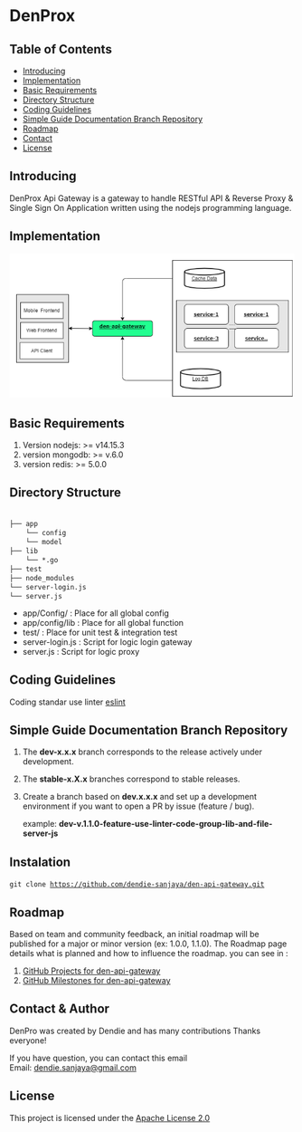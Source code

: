 # DenProx

## Table of Contents
- [Introducing](#introducing)
- [Implementation](#implemetation)
- [Basic Requirements](#basic-requirements)
- [Directory Structure](#directory-structure)
- [Coding Guidelines](#coding-guidelines) 
- [Simple Guide Documentation Branch Repository](#simple-guide-documentation-branch-repository)
- [Roadmap](#roadmap) 
- [Contact](#contact)
- [License](#license)
  
## Introducing

DenProx Api Gateway is a gateway to handle RESTful API & Reverse Proxy & Single Sign On Application written using the nodejs programming language.

## Implementation

![Sampe Get API](./asset-readme/Aristeku.png)

## Basic Requirements

1. Version nodejs: >= v14.15.3
2. version mongodb: >= v.6.0
3. version redis: >= 5.0.0

## Directory Structure

<pre><code>
├── app
    └── config
    └── model
├── lib
    └── *.go
├── test
├── node_modules
└── server-login.js
└── server.js
</code></pre>

- app/Config/       : Place for all global config 
- app/config/lib    : Place for all global function
- test/             : Place for unit test & integration test
- server-login.js   : Script for logic login gateway
- server.js         : Script for logic proxy


## Coding Guidelines ##
Coding standar use linter [eslint](https://eslint.org/) 


## Simple Guide Documentation Branch Repository

1. The **dev-x.x.x** branch corresponds to the release actively under development.
2. The **stable-x.X.x** branches correspond to stable releases.
3. Create a branch based on **dev.x.x.x** and set up a development environment if you want to open a PR by issue (feature / bug).

   example: **dev-v.1.1.0-feature-use-linter-code-group-lib-and-file-server-js**

## Instalation

<code>git clone https://github.com/dendie-sanjaya/den-api-gateway.git</code>

## Roadmap
Based on team and community feedback, an initial roadmap will be published for a major or minor version (ex: 1.0.0, 1.1.0). The Roadmap page details what is planned and how to influence the roadmap.
you can see in : 
1. [GitHub Projects for den-api-gateway](https://github.com/dendie-sanjaya/den-api-gateway/projects?query=is%3Aopen)
2. [GitHub Milestones for den-api-gateway](https://github.com/dendie-sanjaya/den-api-gateway/milestones)


## Contact & Author

DenPro was created by Dendie and has many contributions  Thanks everyone!

If you have question, you can contact this email   
Email: dendie.sanjaya@gmail.com

## License

This project is licensed under the [Apache License 2.0](https://www.apache.org/licenses/LICENSE-2.0)
